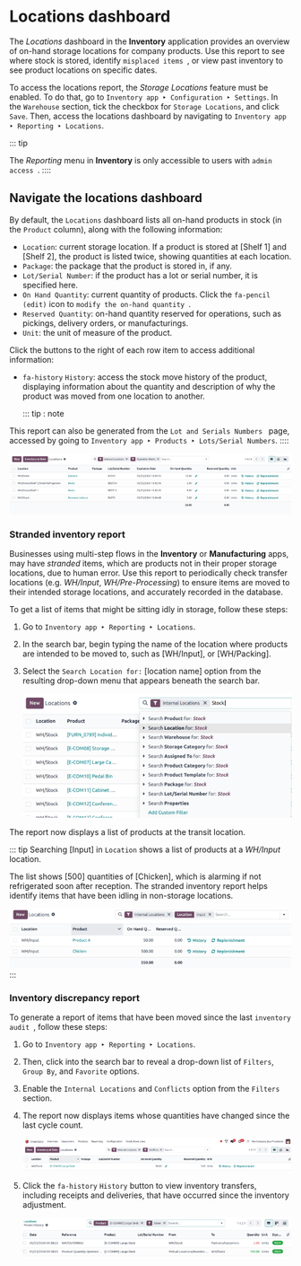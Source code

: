 # Locations dashboard

The *Locations* dashboard in the **Inventory** application provides an
overview of on-hand storage locations for company products. Use this
report to see where stock is stored, identify
`misplaced items `, or view past inventory to see product locations on specific
dates.

To access the locations report, the *Storage Locations* feature must be
enabled. To do that, go to
`Inventory app ‣ Configuration ‣ Settings`. In the `Warehouse` section, tick the checkbox for
`Storage Locations`, and click
`Save`. Then, access the locations
dashboard by navigating to
`Inventory app ‣ Reporting ‣ Locations`.

::: tip

The *Reporting* menu in **Inventory** is only accessible to users with
`admin access
`.
::::

## Navigate the locations dashboard 

By default, the `Locations` dashboard
lists all on-hand products in stock (in the `Product` column), along with the following information:

- `Location`: current storage
  location. If a product is stored at [Shelf 1] and [Shelf
  2], the product is listed twice, showing quantities at
  each location.
- `Package`: the package that the
  product is stored in, if any.
- `Lot/Serial Number`: if the product
  has a lot or serial number, it is specified here.
- `On Hand Quantity`: current
  quantity of products. Click the `fa-pencil` `(edit)` icon to
  `modify the on-hand quantity
  `.
- `Reserved Quantity`: on-hand
  quantity reserved for operations, such as pickings, delivery orders,
  or manufacturings.
- `Unit`: the unit of measure of the
  product.

Click the buttons to the right of each row item to access additional
information:

- `fa-history`
  `History`: access the stock move
  history of the product, displaying information about the quantity and
  description of why the product was moved from one location to another.

  ::: tip
  : note

This report can also be generated from the `Lot and Serials Numbers
` page, accessed by going to
`Inventory app ‣ Products ‣ Lots/Serial Numbers`.
::::

![Show a list of products whose expiration dates have exceeded today.](locations/dead-stock.png)

### Stranded inventory report 

Businesses using multi-step flows in the **Inventory** or
**Manufacturing** apps, may have *stranded* items, which are products
not in their proper storage locations, due to human error. Use this
report to periodically check transfer locations (e.g. *WH/Input*,
*WH/Pre-Processing*) to ensure items are moved to their intended storage
locations, and accurately recorded in the database.

To get a list of items that might be sitting idly in storage, follow
these steps:

1.  Go to `Inventory app ‣ Reporting ‣ Locations`.

2.  In the search bar, begin typing the name of the location where
    products are intended to be moved to, such as
    [WH/Input], or [WH/Packing].

3.  Select the `Search Location for:`
    \[location name\] option from the resulting drop-down menu that
    appears beneath the search bar.

    ![Show search result for the location.](locations/search-input-location.png)

The report now displays a list of products at the transit location.

::: tip
Searching [Input] in `Location` shows a list of products at a *WH/Input* location.

The list shows [500] quantities of [Chicken],
which is alarming if not refrigerated soon after reception. The stranded
inventory report helps identify items that have been idling in
non-storage locations.

![Show items stored at a specific location.](locations/stranded-inventory.png)
:::

### Inventory discrepancy report

To generate a report of items that have been moved since the last
`inventory audit
`,
follow these steps:

1.  Go to `Inventory app ‣ Reporting ‣ Locations`.

2.  Then, click into the search bar to reveal a drop-down list of
    `Filters`,
    `Group By`, and
    `Favorite` options.

3.  Enable the `Internal Locations`
    and `Conflicts` option from the
    `Filters` section.

4.  The report now displays items whose quantities have changed since
    the last cycle count.

    ![Show items from the \*Conflicts\* filter in the report.](locations/discrepancy.png)

5.  Click the `fa-history`
    `History` button to view
    inventory transfers, including receipts and deliveries, that have
    occurred since the inventory adjustment.

    ![Show \*Moves History\*, showing a delivery that occurred after an inventory adjustment.](locations/history.png)
